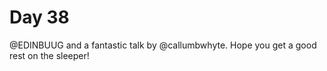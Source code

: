 # Day 38

@EDINBUUG and a fantastic talk by @callumbwhyte. Hope you get a good rest on the sleeper!
